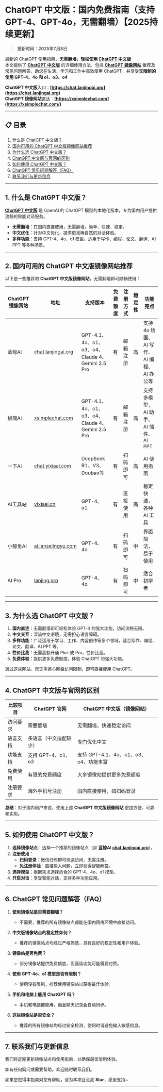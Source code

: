 # ChatGPT 中文版：国内免费指南（支持GPT-4、GPT-4o，无需翻墙）【2025持续更新】

> **更新时间：2025年7月8日**

最新的 ChatGPT 使用指南，**无需翻墙，轻松使用 [ChatGPT 中文版](https://chat.lanjingai.org)**   
本文提供了 [**ChatGPT 中文版**](https://chat.lanjingai.org) 的详细使用方法，包括 [**ChatGPT 镜像网站**](https://xsimplechat.com) 推荐及常见问题解答，助您在生活、学习和工作中高效使用 ChatGPT，并享受**无限制的使用 GPT-4、4o 和 o1、o3、o4**

**ChatGPT 中文版**入口：**[https://chat.lanjingai.org](https://chat.lanjingai.org)**   
**ChatGPT 镜像网站**直达：**[https://xsimplechat.com](https://xsimplechat.com/)**

---

## 📋 目录

1. [什么是 ChatGPT 中文版？](#1-什么是-chatgpt中文版)
2. [国内可用的 ChatGPT 中文版镜像网站推荐](#2-国内可用的-chatgpt中文版镜像网站推荐)
3. [为什么选 ChatGPT 中文版？](#3-为什么选-chatgpt-中文版)
4. [ChatGPT 中文版与官网的区别](#4-chatgpt-中文版与官网的区别)
5. [如何使用 ChatGPT 中文版？](#5-如何使用-chatgpt-中文版)
6. [ChatGPT 常见问题解答（FAQ）](#6-chatgpt-常见问题解答-faq)
7. [联系我们与更新信息](#7-联系我们与更新信息)

---

## 1. 什么是 ChatGPT 中文版？

[**ChatGPT 中文版**](https://chat.lanjingai.org) 是 OpenAI 的 ChatGPT 模型的本地化版本，专为国内用户提供流畅的智能对话服务。

- **无需翻墙**：在国内直接使用，无需翻墙，简单、快速、稳定。
- **中文优化**：针对中文优化，提供更准确自然的对话体验。
- **多样功能**：支持 GPT-4、4o、o1 模型，适用于写作、编程、论文、翻译、AI PPT 等多种场景。

---

## 2. 国内可用的 ChatGPT 中文版镜像网站推荐

以下是一些推荐的 **ChatGPT 中文版镜像网站**，无需翻墙即可顺畅使用：

| ChatGPT 镜像网站        | 地址                             | 支持版本           | 免费额度 | 注册方式           | 稳定性  | 功能亮点                |
|-------------------------|----------------------------------|--------------------|----------|--------------------|---------|-------------------------|
| 蓝鲸AI                  | [chat.lanjingai.org](https://chat.lanjingai.org/) | GPT-4.1、4o、o1、o3、o4、Claude 4、Gemini 2.5 Pro | 有       | 邮箱注册          | 高      | 支持 4o 绘画、AI 写作、AI 编程、AI 办公等 |
| 极简AI                  | [xsimplechat.com](https://xsimplechat.com/)   | GPT-4.1、4o、o1、o3、o4、Claude 4、Gemini 2.5 Pro | 有       | 邮箱注册          | 高      | 支持多模型，AI 助手、AI 插件、AI PPT  |
| 一下AI                  | [chat.yixiaai.com](https://chat.yixiaai.com/) | DeepSeek R1、V3、Doubao等                        | 有       | 扫码即可          | 高      | AI 使用指南            |
| AI工具站                | [yixiaai.cn](https://yixiaai.cn/)           | GPT-4、o1           | 有       | 直接使用          | 高      | 稳定快速，各种 AI 工具  |
| 小鲸鱼AI                | [ai.lansejingyu.com](https://ai.lansejingyu.com/) | GPT-4、4o           | 有       | 扫码即可          | 中      | 界面简洁，易于使用      |
| AI Pro                 | [lanjing.pro](https://lanjing.pro/)            | GPT-4、4o           | 有       | 扫码即可          | 中      | 适合初学者            |

---

## 3. 为什么选 ChatGPT 中文版？

1. **国内直连**：无需翻墙即可轻松体验 GPT-4 的强大功能，访问流畅无阻。
2. **中文交互**：深谙中文语境，无需担心语言障碍。
3. **多样功能**：广泛适用于学习、工作、内容创作等多个领域，适合写作、编程、论文、翻译、AI PPT 等。
4. **性价比高**：无需高额开通 Plus 或 Pro，性价比高。
5. **免费体验**：提供更多免费额度，体验 ChatGPT 的强大功能。

通过这些网站，您无需担心网络访问限制，即可直接使用 ChatGPT。

---

## 4. ChatGPT 中文版与官网的区别

| 比较项目        | ChatGPT 官网                     | ChatGPT 中文版（镜像网站）         |
|-----------------|---------------------------------|-----------------------------------|
| 访问要求        | 需要翻墙                         | 无需翻墙，快速稳定访问            |
| 语言支持        | 多语言（中文适配较少）            | 专门优化中文                      |
| 功能支持        | 支持 GPT-4、o1、o3              | 支持 GPT-4.1、4o、o1、o3、o4，功能丰富  |
| 免费使用        | 有限的免费额度                  | 大多镜像站提供更多免费额度        |
| 注册要求        | 海外手机号注册                  | 国内直接使用，如扫码登录          |

**总结**：对于国内用户来说，使用上述 **ChatGPT 中文版镜像网站** 更加方便、可靠和实用。

---

## 5. 如何使用 ChatGPT 中文版？

1. **选择镜像站点**：选择一个推荐的镜像站点（如 **蓝鲸AI [chat.lanjingai.org](https://chat.lanjingai.org/)**）。
2. **注册使用**：
   - **扫码登录**：微信扫码即可快速访问，无需注册。
   - **免注册体验**：直接输入问题，立即获得智能解答。
3. **选择模型**：根据需求选择适合的 GPT-4、4o、o1 模型。
4. **开启对话**：享受智能对话，支持多种功能应用。

---

## 6. ChatGPT 常见问题解答（FAQ）

1. **使用镜像站是否需要翻墙？**
   - 不需要，推荐的所有镜像站点都能在国内网络环境中直接访问。

2. **中文版镜像站点的稳定性如何？**
   - 推荐的镜像站点均经过严格筛选，具有良好的稳定性和用户体验。

3. **镜像站是否免费？**
   - 部分镜像站提供免费额度，但高级功能可能需要付费。

4. **使用 GPT-4o、o1 模型是否有限制？**
   - 使用没有限制，推荐使用镜像站以获得最佳体验。

5. **手机和电脑上能用 ChatGPT 吗？**
   - 手机和电脑都能用，而且聊天记录会自动同步。

6. **这些镜像站是否安全？**
   - 推荐的所有镜像站均经过安全检测，使用时请避免输入敏感信息。

---

## 7. 联系我们与更新信息

我们将定期更新镜像站点和使用指南，以确保最佳使用体验。

如有任何疑问或需要帮助，欢迎随时联系我们。

如果您觉得本指南对您有帮助，请为本项目点亮 **Star**，感谢支持~

---
